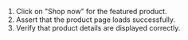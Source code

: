 1. Click on "Shop now" for the featured product.
2. Assert that the product page loads successfully.
3. Verify that product details are displayed correctly.